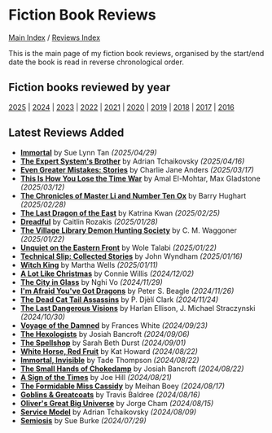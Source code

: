 # Fiction Book Reviews

[Main Index](../../README.md) / [Reviews Index](../README.md)

This is the main page of my fiction book reviews, organised by the start/end date the book is read in reverse chronological order.

## Fiction books reviewed by year

[2025](2025/README.md) | [2024](2024/README.md) | [2023](2023/README.md) | [2022](2022/README.md) | [2021](2021/README.md) | [2020](2020/README.md) | [2019](2019/README.md) | [2018](2018/README.md) | [2017](2017/README.md) | [2016](2016/README.md)

## Latest Reviews Added

- [**Immortal**](2025/20250429-Immortal.md) by Sue Lynn Tan *(2025/04/29)*
- [**The Expert System's Brother**](2025/20250416-ExpertSystemBrother.md) by Adrian Tchaikovsky *(2025/04/16)*
- [**Even Greater Mistakes: Stories**](2025/20250317-EvenGreaterMistakes.md) by Charlie Jane Anders *(2025/03/17)*
- [**This Is How You Lose the Time War**](2025/20250312-HowLoseTimeWar.md) by Amal El-Mohtar, Max Gladstone *(2025/03/12)*
- [**The Chronicles of Master Li and Number Ten Ox**](2025/20250228-ChroniclesMasterLiNumberTenOx.md) by Barry Hughart *(2025/02/28)*
- [**The Last Dragon of the East**](2025/20250225-LastDragonEast.md) by Katrina Kwan *(2025/02/25)*
- [**Dreadful**](2025/20250128-Dreadful.md) by Caitlin Rozakis *(2025/01/28)*
- [**The Village Library Demon Hunting Society**](2025/20250122-VillageLibraryDemonHuntingSociety.md) by C. M. Waggoner *(2025/01/22)*
- [**Unquiet on the Eastern Front**](2025/20250122-UnquietEasternFront.md) by Wole Talabi *(2025/01/22)*
- [**Technical Slip: Collected Stories**](2025/20250116-TechnicalSlip.md) by John Wyndham *(2025/01/16)*
- [**Witch King**](2025/20250111-WitchKing.md) by Martha Wells *(2025/01/11)*
- [**A Lot Like Christmas**](2024/20241202-LotLikeChristmas.md) by Connie Willis *(2024/12/02)*
- [**The City in Glass**](2024/20241129-CityInGlass.md) by Nghi Vo *(2024/11/29)*
- [**I'm Afraid You've Got Dragons**](2024/20241126-YouGotDragons.md) by Peter S. Beagle *(2024/11/26)*
- [**The Dead Cat Tail Assassins**](2024/20241124-DeadCatTailAssassins.md) by P. Djèlí Clark *(2024/11/24)*
- [**The Last Dangerous Visions**](2024/20241030-LastDangerousVisions.md) by Harlan Ellison, J. Michael Straczynski *(2024/10/30)*
- [**Voyage of the Damned**](2024/20240923-VoyagedDamned.md) by Frances White *(2024/09/23)*
- [**The Hexologists**](2024/20240906-Hexologists.md) by Josiah Bancroft *(2024/09/06)*
- [**The Spellshop**](2024/20240901-Spellshop.md) by Sarah Beth Durst *(2024/09/01)*
- [**White Horse, Red Fruit**](2024/20240822-WhiteHorseRedFruit.md) by Kat Howard *(2024/08/22)*
- [**Immortal, Invisible**](2024/20240822-ImmortalInvisible.md) by Tade Thompson *(2024/08/22)*
- [**The Small Hands of Chokedamp**](2024/20240822-SmallHandsChokedamp.md) by Josiah Bancroft *(2024/08/22)*
- [**A Sign of the Times**](2024/20240821-SignTimes.md) by Joe Hill *(2024/08/21)*
- [**The Formidable Miss Cassidy**](2024/20240817-FormidableMissCassidy.md) by Meihan Boey *(2024/08/17)*
- [**Goblins & Greatcoats**](2024/20240816-GoblinsGreatcoats.md) by Travis Baldree *(2024/08/16)*
- [**Oliver's Great Big Universe**](2024/20240815-OliverGreatBigUniverse.md) by Jorge Cham *(2024/08/15)*
- [**Service Model**](2024/20240809-ServiceModel.md) by Adrian Tchaikovsky *(2024/08/09)*
- [**Semiosis**](2024/20240729-Semiosis.md) by Sue Burke *(2024/07/29)*

